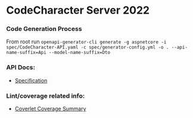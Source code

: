 # CodeCharacter Server 2022

### Code Generation Process

From root
run ```openapi-generator-cli generate -g aspnetcore -i spec/CodeCharacter-API.yaml -c spec/generator-config.yml -o . --api-name-suffix=Api --model-name-suffix=Dto```

### API Docs:

* [Specification](spec/index.html)

### Lint/coverage related info:

* [Coverlet Coverage Summary](coverage/index.html)